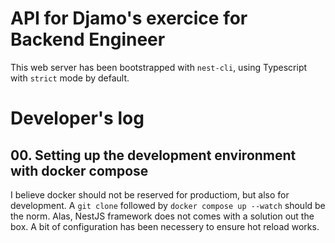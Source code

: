 # API for Djamo's exercice for Backend Engineer

This web server has been bootstrapped with `nest-cli`, using Typescript with `strict` mode by default.

# Developer's log

## 00. Setting up the development environment with docker compose

I believe docker should not be reserved for productiom, but also for development. A `git clone` followed by `docker compose up --watch` should be the norm. Alas, NestJS framework does not comes with a solution out the box. A bit of configuration has been necessery to ensure hot reload works.